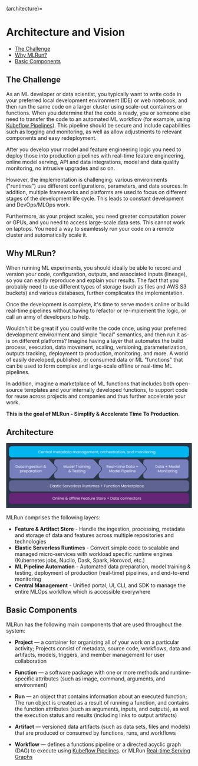 (architecture)=
# Architecture and Vision <!-- omit in toc -->
- [The Challenge](#the-challenge)
- [Why MLRun?](#why-mlrun)
- [Basic Components](#basic-components)

<a id="the-challenge"></a>
## The Challenge

As an ML developer or data scientist, you typically want to write code in your preferred local development environment (IDE) or web notebook, and then run the same code on a larger cluster using scale-out containers or functions.
When you determine that the code is ready, you or someone else need to transfer the code to an automated ML workflow (for example, using [Kubeflow Pipelines](https://www.kubeflow.org/docs/pipelines/pipelines-quickstart/)).
This pipeline should be secure and include capabilities such as logging and monitoring, as well as allow adjustments to relevant components and easy redeployment.

After you develop your model and feature engineering logic you need to deploy those into production pipelines 
with real-time feature engineering, online model serving, API and data integrations, model and data quality 
monitoring, no intrusive upgrades and so on. 

However, the implementation is challenging: various environments ("runtimes") use different configurations, parameters, and data sources.
In addition, multiple frameworks and platforms are used to focus on different stages of the development life cycle.
This leads to constant development and DevOps/MLOps work.

Furthermore, as your project scales, you need greater computation power or GPUs, and you need to access large-scale data sets.
This cannot work on laptops.
You need a way to seamlessly run your code on a remote cluster and automatically scale it.

<a id="why-mlrun"></a>
## Why MLRun?

When running ML experiments, you should ideally be able to record and version your code, configuration, outputs, and associated inputs (lineage), so you can easily reproduce and explain your results.
The fact that you probably need to use different types of storage (such as files and AWS S3 buckets) and various databases, further complicates the implementation.

Once the development is complete, it's time to serve models online or build real-time pipelines without having to refactor or 
re-implement the logic, or call an army of developers to help.

Wouldn't it be great if you could write the code once, using your preferred development environment and simple "local" semantics, and then run it as-is on different platforms?
Imagine having a layer that automates the build process, execution, data movement, scaling, versioning, parameterization, outputs tracking, deployment to production, monitoring, and more.
A world of easily developed, published, or consumed data or ML "functions" that can be used to form complex and large-scale offline or real-time ML pipelines.

In addition, imagine a marketplace of ML functions that includes both open-source templates and your internally developed functions, to support code for reuse across projects and companies and thus further accelerate your work.

<b>This is the goal of MLRun - Simplify & Accelerate Time To Production.</b>

## Architecture 

<img src="_static/images/mlrun-architecture.png" alt="mlrun-architecture" width="800"/>

MLRun comprises the following layers:
* **Feature & Artifact Store** - Handle the ingestion, processing, metadata and storage of data and features across multiple repositories and technologies
* **Elastic Serverless Runtimes** - Convert simple code to scalable and managed micro-services with 
  workload specific runtime engines (Kubernetes jobs, Nuclio, Dask, Spark, Horovod, etc.)  
* **ML Pipeline Automation** - Automated data preparation, model training & testing, 
  deployment of production (real-time) pipelines, and end-to-end monitoring
* **Central Management** - Unified portal, UI, CLI, and SDK to manage the entire MLOps workflow which is 
  accessible everywhere

<a id="basic-components"></a>
## Basic Components

MLRun has the following main components that are used throughout the system:

- <a id="def-project"></a>**Project** &mdash; a container for organizing all of your work on a particular activity;
    Projects consist of metadata, source code, workflows, data and artifacts, models, triggers, and member management for user collaboration

- <a id="def-function"></a>**Function** &mdash; a software package with one or more methods and runtime-specific attributes (such as image, command, arguments, and environment)

- <a id="def-run"></a>**Run** &mdash; an object that contains information about an executed function;
    The run object is created as a result of running a function, and contains the function attributes (such as arguments, inputs, and outputs), as well the execution status and results (including links to output artifacts)

- <a id="def-artifact"></a>**Artifact** &mdash; versioned data artifacts (such as data sets, files and models) that are produced or consumed by functions, runs, and workflows

- <a id="def-workflow"></a>**Workflow** &mdash; defines a functions pipeline or a directed acyclic graph (DAG) to execute using [Kubeflow Pipelines](https://www.kubeflow.org/docs/pipelines/pipelines-quickstart/).
  or MLRun [Real-time Serving Graphs](./serving/serving-graph.md)
